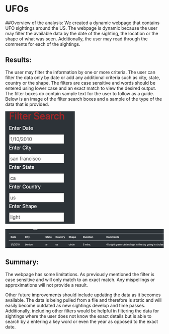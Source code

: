# UFOs
##Overview of the analysis:
We created a dynamic webpage that contains UFO sightings around the US. The webpage is dynamic because the user may filter the available data by the date of the sighting, the location or the shape of what was seen. Additionally, the user may read through the comments for each of the sightings. 

## Results:
The user may filter the information by one or more criteria. The user can filter the data only by date or add any additional criteria such as city, state, country or the shape. The filters are case sensitive and words should be entered using lower case and an exact match to view the desired output. The filter boxes do contain sample text for the user to follow as a guide. Below is an image of the filter search boxes and a sample of the type of the data that is provided.

![filter_search.png](resources/filter_search.png)

![data_sample_header.png](resources/data_sample_header.png) 

## Summary:
The webpage has some limitations. As previously mentioned the filter is case sensitive and will only match to an exact match. Any mispellings or approximations will not provide a result. 

Other future improvements should include updating the data as it becomes available. The data is being pulled from a file and therefore is static and will easily become outdated as new sightings develop and time passes. Additionally, including other filters would be helpful in filtering the data for sightings where the user does not know the exact details but is able to search by a entering a key word or even the year as opposed to the exact date. 
